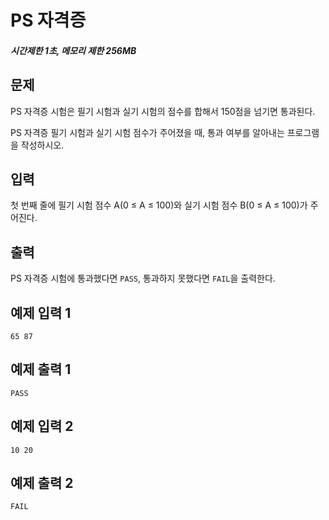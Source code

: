 # PS 자격증

##### 시간제한 1초, 메모리 제한 256MB

## 문제

PS 자격증 시험은 필기 시험과 실기 시험의 점수를 합해서 150점을 넘기면 통과된다.

PS 자격증 필기 시험과 실기 시험 점수가 주어졌을 때, 통과 여부를 알아내는 프로그램을 작성하시오.



## 입력

첫 번째 줄에 필기 시험 점수 A(0 ≤ A ≤ 100)와 실기 시험 점수 B(0 ≤ A ≤ 100)가 주어진다. 



## 출력

PS 자격증 시험에 통과했다면 `PASS`, 통과하지 못했다면 `FAIL`을 출력한다.



## 예제 입력 1

```
65 87
```



## 예제 출력 1

```
PASS
```



## 예제 입력 2

```
10 20
```



## 예제 출력 2

```
FAIL
```

